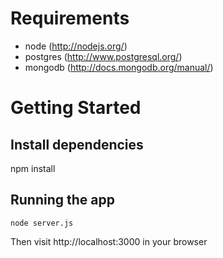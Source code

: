 Requirements
============

* node (http://nodejs.org/)
* postgres (http://www.postgresql.org/)
* mongodb (http://docs.mongodb.org/manual/)


Getting Started
===============

Install dependencies
--------------------

npm install

Running the app
---------------

    node server.js

Then visit http://localhost:3000 in your browser
